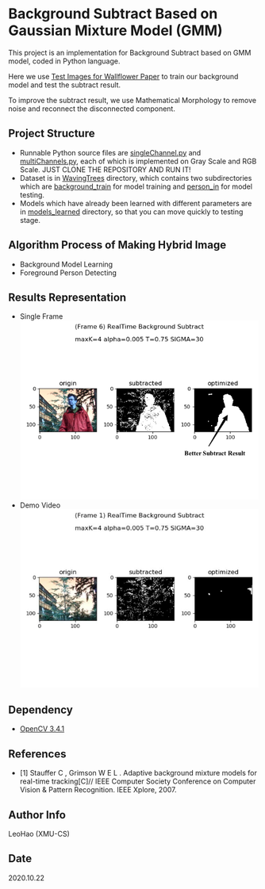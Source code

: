 # Background Subtract Based on Gaussian Mixture Model (GMM)
This project is an implementation for Background Subtract based on GMM model, coded in Python language.

Here we use [Test Images for Wallflower Paper](https://www.microsoft.com/en-us/download/details.aspx?id=54651) to train our background model and test the subtract result.

To improve the subtract result, we use Mathematical Morphology to remove noise and reconnect the disconnected component.

## Project Structure
+ Runnable Python source files are [singleChannel.py](./singleChannel.py) and [multiChannels.py](./multiChannels.py), each of which is implemented on Gray Scale and RGB Scale.
JUST CLONE THE REPOSITORY AND RUN IT!
+ Dataset is in [WavingTrees](./WavingTrees) directory, which contains two subdirectories which are [background_train](./WavingTrees/background_train) for model training and [person_in](./WavingTrees/person_in) for model testing.
+ Models which have already been learned with different parameters are in [models_learned](./models_learned) directory, so that you can move quickly to testing stage.

## Algorithm Process of Making Hybrid Image
+ Background Model Learning
+ Foreground Person Detecting

## Results Representation
+ Single Frame
![img_result](./doc_imgs_folder/result.png)
+ Demo Video
[![Watch the video](./doc_imgs_folder/first_frame.png)](./doc_imgs_folder/video.mp4)

## Dependency
* [OpenCV 3.4.1](https://opencv.org/opencv-3-4-1/)

## References
* [1] Stauffer C , Grimson W E L . Adaptive background mixture models for real-time tracking[C]// IEEE Computer Society Conference on Computer Vision & Pattern Recognition. IEEE Xplore, 2007.

## Author Info
LeoHao (XMU-CS)

## Date
2020.10.22

